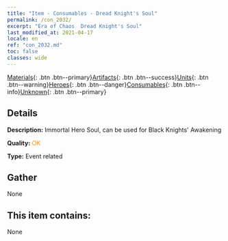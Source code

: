 ```yaml
---
title: "Item - Consumables - Dread Knight's Soul"
permalink: /con_2032/
excerpt: "Era of Chaos  Dread Knight's Soul"
last_modified_at: 2021-04-17
locale: en
ref: "con_2032.md"
toc: false
classes: wide
---
```

 [Materials](/Items/){: .btn .btn--primary}[Artifacts](/Items/Artifacts/){: .btn .btn--success}[Units](/Items/Units/){: .btn .btn--warning}[Heroes](/Items/Heroes/){: .btn .btn--danger}[Consumables](/Items/Consumables/){: .btn .btn--info}[Unknown](/Items/Unknown/){: .btn .btn--primary}

## Details
 **Description:** Immortal Hero Soul, can be used for Black Knights' Awakening

 **Quality:** <span style="color: #FF8C00">OK</span>

 **Type:** Event related

## Gather

  None

## This item contains:

  None

